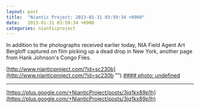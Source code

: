 ```yaml
---
layout: post
title:  "Niantic Project: 2013-01-31 03:59:34 +0900"
date:   2013-01-31 03:59:34 +0900
categories: nianticproject
---
```

In addition to the photographs received earlier today, NIA Field Agent Art Bergloff captured on film picking up a dead drop in New York, another page from Hank Johnson's Congo Files. 

[http://www.nianticproject.com/?id=sc230b](http://www.nianticproject.com/?id=sc230b "")
[#### photo: undefined](https://lh6.googleusercontent.com/-YkF0tj4du1w/UQltbn8aHDI/AAAAAAAAc5U/_sV9YlcoXFA/w1192-h1574/facade.jpg "")
- - -
[https://plus.google.com/+NianticProject/posts/3jq1kx89p1h](https://plus.google.com/+NianticProject/posts/3jq1kx89p1h)
